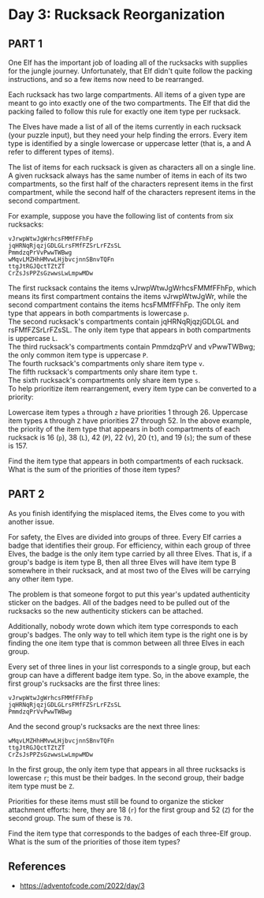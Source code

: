 # Day 3: Rucksack Reorganization  

## PART 1
One Elf has the important job of loading all of the rucksacks with supplies for the jungle journey. Unfortunately, that Elf didn't quite follow the packing instructions, and so a few items now need to be rearranged.  

Each rucksack has two large compartments. All items of a given type are meant to go into exactly one of the two compartments. The Elf that did the packing failed to follow this rule for exactly one item type per rucksack.  

The Elves have made a list of all of the items currently in each rucksack (your puzzle input), but they need your help finding the errors. Every item type is identified by a single lowercase or uppercase letter (that is, a and A refer to different types of items).  

The list of items for each rucksack is given as characters all on a single line. A given rucksack always has the same number of items in each of its two compartments, so the first half of the characters represent items in the first compartment, while the second half of the characters represent items in the second compartment.  

For example, suppose you have the following list of contents from six rucksacks:  

```
vJrwpWtwJgWrhcsFMMfFFhFp
jqHRNqRjqzjGDLGLrsFMfFZSrLrFZsSL
PmmdzqPrVvPwwTWBwg
wMqvLMZHhHMvwLHjbvcjnnSBnvTQFn
ttgJtRGJQctTZtZT
CrZsJsPPZsGzwwsLwLmpwMDw
```

The first rucksack contains the items vJrwpWtwJgWrhcsFMMfFFhFp, which means its first compartment contains the items vJrwpWtwJgWr, while the second compartment contains the items hcsFMMfFFhFp. The only item type that appears in both compartments is lowercase `p`.  
The second rucksack's compartments contain jqHRNqRjqzjGDLGL and rsFMfFZSrLrFZsSL. The only item type that appears in both compartments is uppercase `L`.  
The third rucksack's compartments contain PmmdzqPrV and vPwwTWBwg; the only common item type is uppercase `P`.  
The fourth rucksack's compartments only share item type `v`.  
The fifth rucksack's compartments only share item type `t`.  
The sixth rucksack's compartments only share item type `s`.  
To help prioritize item rearrangement, every item type can be converted to a priority:  

Lowercase item types `a` through `z` have priorities 1 through 26.
Uppercase item types `A` through `Z` have priorities 27 through 52.
In the above example, the priority of the item type that appears in both compartments of each rucksack is 16 (`p`), 38 (`L`), 42 (`P`), 22 (v), 20 (`t`), and 19 (`s`); the sum of these is 157.  

Find the item type that appears in both compartments of each rucksack. What is the sum of the priorities of those item types?  

## PART 2  
As you finish identifying the misplaced items, the Elves come to you with another issue.  

For safety, the Elves are divided into groups of three. Every Elf carries a badge that identifies their group. For efficiency, within each group of three Elves, the badge is the only item type carried by all three Elves. That is, if a group's badge is item type B, then all three Elves will have item type B somewhere in their rucksack, and at most two of the Elves will be carrying any other item type.  

The problem is that someone forgot to put this year's updated authenticity sticker on the badges. All of the badges need to be pulled out of the rucksacks so the new authenticity stickers can be attached.  

Additionally, nobody wrote down which item type corresponds to each group's badges. The only way to tell which item type is the right one is by finding the one item type that is common between all three Elves in each group.  

Every set of three lines in your list corresponds to a single group, but each group can have a different badge item type. So, in the above example, the first group's rucksacks are the first three lines:  

```
vJrwpWtwJgWrhcsFMMfFFhFp
jqHRNqRjqzjGDLGLrsFMfFZSrLrFZsSL
PmmdzqPrVvPwwTWBwg
```
And the second group's rucksacks are the next three lines:  
```
wMqvLMZHhHMvwLHjbvcjnnSBnvTQFn
ttgJtRGJQctTZtZT
CrZsJsPPZsGzwwsLwLmpwMDw
```

In the first group, the only item type that appears in all three rucksacks is lowercase `r`; this must be their badges. In the second group, their badge item type must be `Z`.  

Priorities for these items must still be found to organize the sticker attachment efforts: here, they are 18 (`r`) for the first group and 52 (`Z`) for the second group. The sum of these is `70`.  

Find the item type that corresponds to the badges of each three-Elf group. What is the sum of the priorities of those item types?  


## References  
* https://adventofcode.com/2022/day/3
